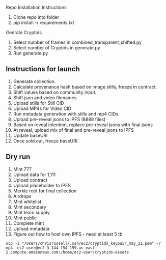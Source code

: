 Repo Installation Instructions
1. Clone repo into folder
2. pip install -r requirements.txt

Genrate Cryptids
1. Select number of frames in combined_transparent_shifted.py 
2. Select number of Cryptids in generate.py
3. Run generate.py

## Instructions for launch
1. Generate collection.
2. Calculate provenance hash based on image stills, freeze in contract.
3. Shift values based on community input.
4. Shift json and video filenames
5. Upload stills for Still CID
5. Upload MP4s for Video CID
6. Run metadata generation with stills and mp4 CIDs.
7. Upload pre-reveal jsons to IPFS (8888 files)
8. Based on reveal intention, replace pre-reveal jsons with final jsons
9. At reveal, upload mix of final and pre-reveal jsons to IPFS
10. Update baseURI
11. Once sold out, freeze baseURI.

## Dry run

1. Mint 777
2. Upload data for 1,111
3. Upload contract
4. Upload placeholder to IPFS
5. Merkle root for final collection
6. Airdrops
7. Mint whitelist
8. Mint secondary
9. Mint team supply
10. Mint public
11. Complete mint
12. Upload metadata
13. Figure out how to host own IPFS - need at least 5 tb

```shell
scp -i "/Users/chrisrussell/.ssh/ec2/cryptids_keypair_may_21.pem" -r mp4  ec2-user@ec2-3-144-154-159.us-east-2.compute.amazonaws.com:/home/ec2-user/cryptids-assets 
```
